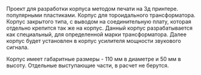Проект для разработки корпуса методом печати на 3д принтере. 
популярными пластиками. Корпус для тороидального трансформатора. Корпус закрытого типа, с выводом на соединительную плату, которая отдельно крепится так же на корпус.
Данный корпус разрабатывается как специальный, для определенной марки трансформатора. Далее корпус будет установлен в корпус усилителя мощности звукового сигнала.

Корпус имеет габаритные размеры - 110 мм в диаметре и 50 мм в высоту. Отдельные выступающие части, в расчет не берутся.
